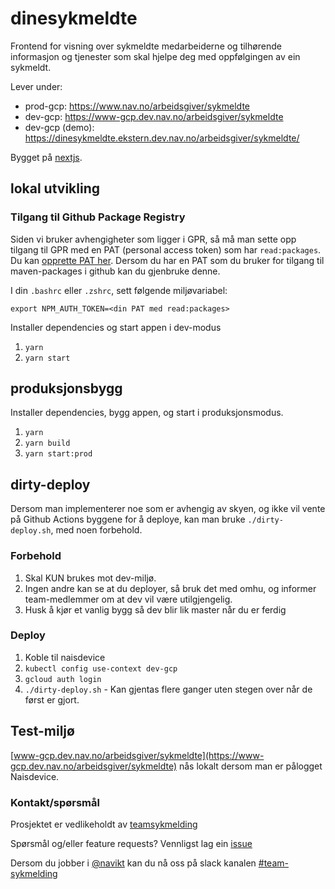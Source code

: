 # dinesykmeldte

Frontend for visning over sykmeldte medarbeiderne og tilhørende informasjon og tjenester
som skal hjelpe deg med oppfølgingen av ein sykmeldt.

Lever under:

-   prod-gcp: https://www.nav.no/arbeidsgiver/sykmeldte
-   dev-gcp: https://www-gcp.dev.nav.no/arbeidsgiver/sykmeldte
-   dev-gcp (demo): https://dinesykmeldte.ekstern.dev.nav.no/arbeidsgiver/sykmeldte/

Bygget på [nextjs](https://nextjs.org/).

## lokal utvikling
### Tilgang til Github Package Registry

Siden vi bruker avhengigheter som ligger i GPR, 
så må man sette opp tilgang til GPR med en PAT (personal access token) 
som har `read:packages`. Du kan [opprette PAT her](https://github.com/settings/tokens).
Dersom du har en PAT som du bruker for tilgang til maven-packages i github kan du gjenbruke denne.

I din `.bashrc` eller `.zshrc`, sett følgende miljøvariabel:

`export NPM_AUTH_TOKEN=<din PAT med read:packages>`

Installer dependencies og start appen i dev-modus

1. `yarn`
2. `yarn start`

## produksjonsbygg

Installer dependencies, bygg appen, og start i produksjonsmodus.

1. `yarn`
2. `yarn build`
3. `yarn start:prod`

## dirty-deploy

Dersom man implementerer noe som er avhengig av skyen, og ikke vil vente på
Github Actions byggene for å deploye, kan man bruke `./dirty-deploy.sh`, med noen forbehold.

### Forbehold

1. Skal KUN brukes mot dev-miljø.
2. Ingen andre kan se at du deployer, så bruk det med omhu, og informer team-medlemmer om at dev vil være utilgjengelig.
3. Husk å kjør et vanlig bygg så dev blir lik master når du er ferdig

### Deploy

1. Koble til naisdevice
2. `kubectl config use-context dev-gcp`
3. `gcloud auth login`
4. `./dirty-deploy.sh` - Kan gjentas flere ganger uten stegen over når de først er gjort.

## Test-miljø

[www-gcp.dev.nav.no/arbeidsgiver/sykmeldte](https://www-gcp.dev.nav.no/arbeidsgiver/sykmeldte) nås lokalt dersom man er pålogget Naisdevice.

### Kontakt/spørsmål

Prosjektet er vedlikeholdt av [teamsykmelding](CODEOWNERS)

Spørsmål og/eller feature requests? Vennligst lag ein [issue](https://github.com/navikt/dinesykmeldte/issues)

Dersom du jobber i [@navikt](https://github.com/navikt) kan du nå oss på slack
kanalen [#team-sykmelding](https://nav-it.slack.com/archives/CMA3XV997)